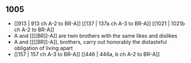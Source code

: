 ## 1005
- [[913 | 913 ch A-2 to BR-A]] [[137 | 137a ch A-3 to BR-A]] [[1021 | 1021b ch A-2 to BR-A]] 
- A and [[[[BR]]-A]] are twin brothers with the same likes and dislikes
- A and [[[[BR]]-A]], brothers, carry out honorably the distasteful obligation of living apart
- [[157 | 157 ch A-3 to BR-A]] [[446 | 446a, b ch A-2 to BR-A]] 

